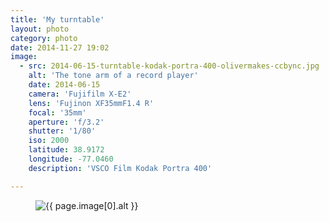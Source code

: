 ```yaml
---
title: 'My turntable'
layout: photo
category: photo
date: 2014-11-27 19:02
image:
  - src: 2014-06-15-turntable-kodak-portra-400-olivermakes-ccbync.jpg
    alt: 'The tone arm of a record player'
    date: 2014-06-15
    camera: 'Fujifilm X-E2'
    lens: 'Fujinon XF35mmF1.4 R'
    focal: '35mm'
    aperture: 'f/3.2'
    shutter: '1/80'
    iso: 2000
    latitude: 38.9172
    longitude: -77.0460
    description: 'VSCO Film Kodak Portra 400'

---
```


<figure class="wide"> 
  <img
    src="{{ site.image-url }}/{{ page.image[0].src }}" 
    sizes="{{ site.wide-sizes }}"  
    srcset="{% for srcset in site.srcset %}{{ site.image-url }}/{{ site.srcset[forloop.index0] }}/{{ page.image[0].src }} {{ site.srcset[forloop.index0] }}w{% if forloop.last == false %}, {% endif %}{% endfor %}"
    alt="{{ page.image[0].alt }}"
  >
</figure>